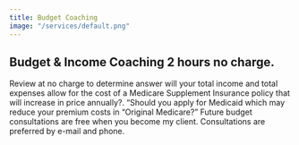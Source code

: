 ```yaml
---
title: Budget Coaching
image: "/services/default.png"
---
```


## Budget & Income Coaching 2 hours no charge.

Review at no charge to determine answer will your total income and total expenses allow for the cost of a Medicare Supplement Insurance policy that will increase in price annually?. 
“Should you apply for Medicaid which may reduce your premium costs in “Original Medicare?”
Future budget consultations are free when you become my client. Consultations are preferred by e-mail and phone. 
